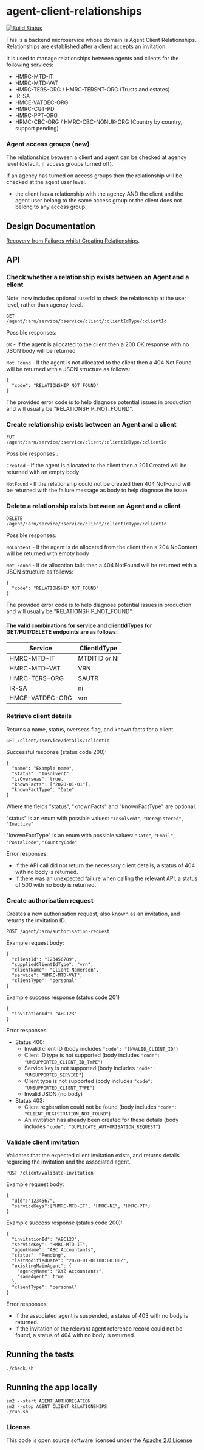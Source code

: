 # agent-client-relationships

[![Build Status](https://travis-ci.org/hmrc/agent-client-relationships.svg)](https://travis-ci.org/hmrc/agent-client-relationships)

This is a backend microservice whose domain is Agent Client Relationships. Relationships are established after a client accepts an invitation.

It is used to manage relationships between agents and clients for the following services:
 - HMRC-MTD-IT
 - HMRC-MTD-VAT
 - HMRC-TERS-ORG / HMRC-TERSNT-ORG (Trusts and estates)
 - IR-SA 
 - HMCE-VATDEC-ORG
 - HMRC-CGT-PD
 - HMRC-PPT-ORG
 - HRMC-CBC-ORG / HMRC-CBC-NONUK-ORG (Country by country, support pending)

### Agent access groups (new)

The relationships between a client and agent can be checked at agency level (default, if access groups turned off).

If an agency has turned on access groups then the relationship will be checked at the agent user level.
* the client has a relationship with the agency AND the client and the agent user belong to the same access group or the client does not belong to any access group.

## Design Documentation

[Recovery from Failures whilst Creating Relationships](docs/recovery.md).

## API

### Check whether a relationship exists between an Agent and a client

Note: now includes optional :userId to check the relationship at the user level, rather than agency level.

`GET              /agent/:arn/service/:service/client/:clientIdType/:clientId`

Possible responses:

`OK` - If the agent is allocated to the client then a 200 OK response with no JSON body will be returned 

`Not Found` - If the agent is not allocated to the client then a 404 Not Found will be returned with a JSON structure as follows:

    {
      "code": "RELATIONSHIP_NOT_FOUND"
    }

The provided error code is to help diagnose potential issues in production and will usually be "RELATIONSHIP_NOT_FOUND".

### Create relationship exists between an Agent and a client
`PUT              /agent/:arn/service/:service/client/:clientIdType/:clientId`

Possible responses :
 
 `Created` - If the agent is allocated to the client then a 201 Created will be returned with an empty body
 
 `NotFound` - If the relationship could not be created then 404 NotFound will be returned with the failure message 
 as body to help diagnose the issue
 
### Delete a relationship exists between an Agent and a client
`DELETE           /agent/:arn/service/:service/client/:clientIdType/:clientId`

Possible responses:

`NoContent` - If the agent is de allocated from the client then a 204 NoContent will be returned with empty body

`Not Found` - If de allocation fails then a 404 NotFound will be returned with a JSON structure as follows:

    {
      "code": "RELATIONSHIP_NOT_FOUND"
    }

The provided error code is to help diagnose potential issues in production and will usually be "RELATIONSHIP_NOT_FOUND". 

#### The valid combinations for service and clientIdTypes for GET/PUT/DELETE endpoints are as follows: 

 | Service         | ClientIdType |
 | -------------   | ------------ |
 | HMRC-MTD-IT     | MTDITID or NI|
 | HMRC-MTD-VAT    | VRN          |
 | HMRC-TERS-ORG   | SAUTR        |
 | IR-SA           | ni           |
 | HMCE-VATDEC-ORG | vrn          |

### Retrieve client details

Returns a name, status, overseas flag, and known facts for a client.

`GET /client/:service/details/:clientId`

Successful response (status code 200):
```
{
  "name": "Example name",
  "status": "Insolvent",
  "isOverseas": true,
  "knownFacts": ["2020-01-01"],
  "knownFactType": "Date"
}
```
Where the fields "status", "knownFacts" and "knownFactType" are optional.

"status" is an enum with possible values: `"Insolvent"`, `"Deregistered"`, `"Inactive"`

"knownFactType" is an enum with possible values: `"Date"`, `"Email"`, `"PostalCode"`, `"CountryCode"`

Error responses:
- If the API call did not return the necessary client details, a status of 404 with no body is returned.
- If there was an unexpected failure when calling the relevant API, a status of 500 with no body is returned.

### Create authorisation request

Creates a new authorisation request, also known as an invitation, and returns the invitation ID.

`POST /agent/:arn/authorisation-request`

Example request body:
```
{
  "clientId": "123456789",
  "suppliedClientIdType": "vrn",
  "clientName": "Client Namerson",
  "service": "HMRC-MTD-VAT",
  "clientType": "personal"
}
```

Example success response (status code 201)
```
{
  "invitationId": "ABC123"
}
```

Error responses:
- Status 400:
  - Invalid client ID (body includes `"code": "INVALID_CLIENT_ID"`)
  - Client ID type is not supported (body includes `"code": "UNSUPPORTED_CLIENT_ID_TYPE"`)
  - Service key is not supported (body includes `"code": "UNSUPPORTED_SERVICE"`)
  - Client type is not supported (body includes `"code": "UNSUPPORTED_CLIENT_TYPE"`)
  - Invalid JSON (no body)
- Status 403:
  - Client registration could not be found (body includes `"code": "CLIENT_REGISTRATION_NOT_FOUND"`)
  - An invitation has already been created for these details (body includes `"code": "DUPLICATE_AUTHORISATION_REQUEST"`)

### Validate client invitation

Validates that the expected client invitation exists, and returns details regarding the invitation and the associated agent. 

`POST /client/validate-invitation`

Example request body:
```
{
  "uid":"1234567",
  "serviceKeys":["HMRC-MTD-IT", "HMRC-NI", "HMRC-PT"]
}
```

Example success response (status code 200):
```
{
  "invitationId": "ABC123",
  "serviceKey": "HMRC-MTD-IT",
  "agentName": "ABC Accountants",
  "status": "Pending",
  "lastModifiedDate": "2020-01-01T00:00:00Z",
  "existingMainAgent": {
    "agencyName": "XYZ Accountants",
    "sameAgent": true
  },
  "clientType": "personal"
}
```

Error responses:
- If the associated agent is suspended, a status of 403 with no body is returned.
- If the invitation or the relevant agent reference record could not be found, a status of 404 with no body is returned.

## Running the tests

    ./check.sh


## Running the app locally

    sm2 --start AGENT_AUTHORISATION
    sm2 --stop AGENT_CLIENT_RELATIONSHIPS
    ./run.sh

### License

This code is open source software licensed under the [Apache 2.0 License]("http://www.apache.org/licenses/LICENSE-2.0.html")

